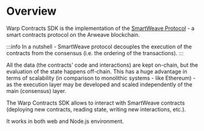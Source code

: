# Overview

Warp Contracts SDK is the implementation of the [SmartWeave Protocol](/docs/sdk/advanced/smartweave-protocol) - a smart contracts protocol on the Arweave blockchain.

:::info
In a nutshell - SmartWeave protocol decouples the execution of the contracts from the consensus (i.e. the ordering of the transactions).
:::

All the data (the contracts' code and interactions) are kept on-chain, but the evaluation of the state happens off-chain.
This has a huge advantage in terms of scalability (in comparison to monolithic systems - like Ethereum) - as the execution layer
may be developed and scaled independently of the main (consensus) layer.

The Warp Contracts SDK allows to interact with SmartWeave contracts (deploying new contracts, reading state, writing new interactions, etc.).

It works in both web and Node.js environment.
